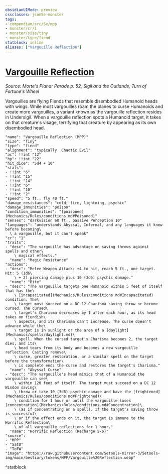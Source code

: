 ```yaml
---
obsidianUIMode: preview
cssclasses: json5e-monster
tags:
- compendium/src/5e/mpp
- monster/cr/1
- monster/size/tiny
- monster/type/fiend
statblock: inline
aliases: ["Vargouille Reflection"]
---
```

# [Vargouille Reflection](Mechanics\bestiary\fiend/vargouille-reflection-mpp.md)
*Source: Morte's Planar Parade p. 52, Sigil and the Outlands, Turn of Fortune's Wheel*  

Vargouilles are flying Fiends that resemble disembodied Humanoid heads with wings. While most vargouilles roam the planes to curse Humanoids and create more vargouilles, a variant known as the vargouille reflection resides in Undersigil. When a vargouille reflection spots a Humanoid target, it takes on that creature's visage, terrifying that creature by appearing as its own disembodied head.

```statblock
"name": "Vargouille Reflection (MPP)"
"size": "Tiny"
"type": "fiend"
"alignment": "typically  Chaotic Evil"
"ac": !!int "12"
"hp": !!int "22"
"hit_dice": "5d4 + 10"
"stats":
- !!int "6"
- !!int "15"
- !!int "14"
- !!int "6"
- !!int "10"
- !!int "2"
"speed": "5 ft., fly 40 ft."
"damage_resistances": "cold, fire, lightning, psychic"
"damage_immunities": "poison"
"condition_immunities": "[poisoned](Mechanics/Rules/conditions.md#Poisoned)"
"senses": "darkvision 60 ft., passive Perception 10"
"languages": "understands Abyssal, Infernal, and any languages it knew before becoming\
  \ a vargouille, but it can't speak"
"cr": "1"
"traits":
- "desc": "The vargouille has advantage on saving throws against spells and other\
    \ magical effects."
  "name": "Magic Resistance"
"actions":
- "desc": "Melee Weapon Attack: +4 to hit, reach 5 ft., one target. Hit: 5 (1d6\
    \ + 2) piercing damage plus 10 (3d6) psychic damage."
  "name": "Bite"
- "desc": "The vargouille targets one Humanoid within 5 feet of itself that has the\
    \ [incapacitated](Mechanics/Rules/conditions.md#Incapacitated) condition. The\
    \ target must succeed on a DC 12 Charisma saving throw or become cursed. The cursed\
    \ target's Charisma decreases by 1 after each hour, as its head takes on fiendish\
    \ aspects, and its Charisma can't increase. The curse doesn't advance while the\
    \ target is in sunlight or the area of a [daylight](Mechanics/spells/daylight.md)\
    \ spell. When the cursed target's Charisma becomes 2, the target dies, and its\
    \ head tears from its body and becomes a new vargouille reflection. Casting remove\
    \ curse, greater restoration, or a similar spell on the target before the transformation\
    \ is complete ends the curse and restores the target's Charisma."
  "name": "Abyssal Curse"
- "desc": "The vargouille's head mimics that of a Humanoid the vargouille can see\
    \ within 120 feet of itself. The target must succeed on a DC 12 Wisdom saving\
    \ throw or take 10 (3d6) psychic damage and have the [frightened](Mechanics/Rules/conditions.md#Frightened)\
    \ condition for 1 hour or until the vargouille loses [concentration](Mechanics/Rules/conditions.md#Concentration)\
    \ (as if concentrating on a spell). If the target's saving throw is successful\
    \ or if the effect ends on it, the target is immune to the Horrific Reflection\
    \ of all vargouille reflections for 1 hour."
  "name": "Horrific Reflection (Recharge 5-6)"
"source":
- "MPP"
- "SatO"
- "ToFW"
"image": "https://raw.githubusercontent.com/5etools-mirror-3/5etools-img/main/bestiary/tokens/MPP/Vargouille%20Reflection.webp"
```
^statblock
